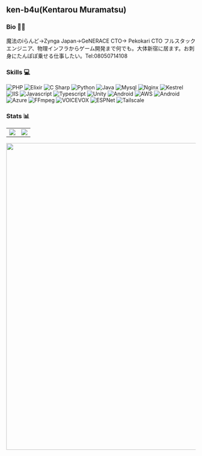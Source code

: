 ## ken-b4u(Kentarou Muramatsu)

### Bio 🧚‍♂️
魔法のiらんど→Zynga Japan→GeNERACE CTO→ Pekokari CTO フルスタックエンジニア、物理インフラからゲーム開発まで何でも。大体新宿に居ます。お刺身にたんぽぽ乗せる仕事したい。Tel:08050714108

### Skills :computer: 
![PHP](https://img.shields.io/badge/PHP-2EABA5.svg?style=for-the-badge)
![Elixir](https://img.shields.io/badge/Elixir-2EABA5.svg?style=for-the-badge)
![C Sharp](https://img.shields.io/badge/C%20Sharp-2EABA5.svg?style=for-the-badge)
![Python](https://img.shields.io/badge/Python-2EABA5.svg?style=for-the-badge)
![Java](https://img.shields.io/badge/Java-2EABA5.svg?style=for-the-badge)
![Mysql](https://img.shields.io/badge/Mysql-2EABA5.svg?style=for-the-badge)
![Nginx](https://img.shields.io/badge/Nginx-2EABA5.svg?style=for-the-badge)
![Kestrel](https://img.shields.io/badge/Kestrel-2EABA5.svg?style=for-the-badge)
![IIS](https://img.shields.io/badge/IIS-2EABA5.svg?style=for-the-badge)
![Javascript](https://img.shields.io/badge/Javascript-2EABA5.svg?style=for-the-badge)
![Typescript](https://img.shields.io/badge/Typescript-2EABA5.svg?style=for-the-badge)
![Unity](https://img.shields.io/badge/JavaScript-2EABA5.svg?style=for-the-badge)
![Android](https://img.shields.io/badge/Android-2EABA5.svg?style=for-the-badge)
![AWS](https://img.shields.io/badge/AWS-2EABA5.svg?style=for-the-badge)
![Android](https://img.shields.io/badge/Android-2EABA5.svg?style=for-the-badge)
![Azure](https://img.shields.io/badge/Azure-2EABA5.svg?style=for-the-badge)
![FFmpeg](https://img.shields.io/badge/FFmpeg-2EABA5.svg?style=for-the-badge)
![VOICEVOX](https://img.shields.io/badge/VOICEVOX-2EABA5.svg?style=for-the-badge)
![ESPNet](https://img.shields.io/badge/ESPNet-2EABA5.svg?style=for-the-badge)
![Tailscale](https://img.shields.io/badge/Tailscale-2EABA5.svg?style=for-the-badge)

### Stats :bar_chart: 
<table>
  <tr>
    <td>
      <img src="https://github-readme-stats-ken-b4u.vercel.app/api?username=ken-b4u&count_private=true&show_icons=true&text_color=2EABA5&bg_color=00000000&hide_border=true&show=reviews,discussions_started,discussions_answered,prs_merged,prs_merged_percentage" />
    </td>
    <td>
      <img src="https://github-readme-stats-ken-b4u.vercel.app/api/top-langs/?username=ken-b4u&layout=donut-vertical&langs_count=10&text_color=2EABA5&bg_color=00000000&hide_border=true" />
    </td>
  </tr>
</table>
<img width="818" src="https://github-profile-trophy-silk.vercel.app/?username=ken-b4u&theme=algolia&column=7&no-bg=true&no-frame=true" />
